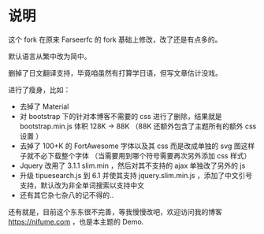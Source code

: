 # 说明

这个 fork 在原来 Farseerfc 的 fork 基础上修改，改了还是有点多的。

默认语言从繁中改为简中。

删掉了日文翻译支持，毕竟咱虽然有打算学日语，但写文章估计没戏。

进行了瘦身，比如：

* 去掉了 Material
* 对 bootstrap 下的针对本博客不需要的 css 进行了删除，结果就是 bootstrap.min.js 体积 128K -> 88K （88K 还额外包含了主题所有的额外 css 设置 ）
* 去掉了 100+K 的 FortAwesome 字体以及其 css 而是改成单独的 svg 图这样子就不必下载整个字体 （当需要用到哪个符号需要再次另外添加 css 样式）
* Jquery 改用了 3.1.1 slim.min ，然后对其不支持的 ajax 单独改了另外的 js
* 升级 tipuesearch.js 到 6.1 并使其支持 jquery.slim.min.js ，添加了中文引号支持，默认改为非全单词搜索以支持中文
* 还有其它杂七杂八的记不得的..

还有就是，目前这个东东很不完善，等我慢慢改吧，欢迎访问我的博客 https://nifume.com ，也是本主题的 Demo.
